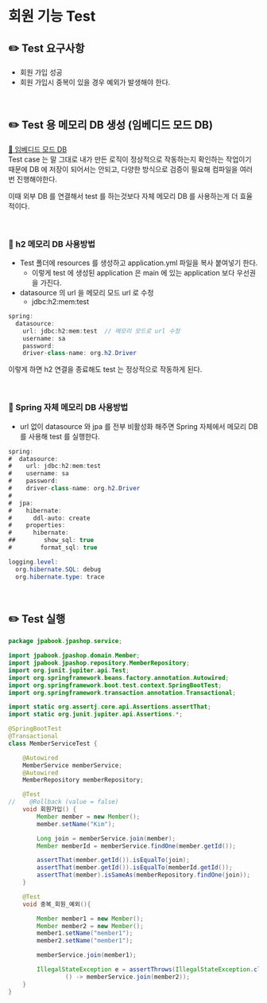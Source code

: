 # 회원 기능 Test

## ✏️ Test 요구사항

- 회원 가입 성공
- 회원 가입시 중복이 있을 경우 예외가 발생해야 한다.

<br>

## ✏️  Test 용 메모리 DB 생성 (임베디드 모드 DB)

[🔗 임베디드 모드 DB](https://github.com/choideakook/TIL/blob/main/Spring/7%20DB%20접근%20활용/2%20DB%20접근%20기술%20Test/230203%202%20Test%20임베디드%20모드%20DB.md)  
Test case 는 말 그대로 내가 만든 로직이 정상적으로 작동하는지 확인하는 작업이기 때문에 DB 에 저장이 되어서는 안되고, 다양한 방식으로 검증이 필요해 컴파일을 여러번 진행해야한다.

이때 외부 DB 를 연결해서 test 를 하는것보다 자체 메모리 DB 를 사용하는게 더 효율적이다.

<br>

### 📍 h2 메모리 DB 사용방법

- Test 폴더에 resources 를 생성하고 application.yml 파일을 복사 붙여넣기 한다.
    - 이렇게 test 에 생성된 application 은 main 에 있는 application 보다 우선권을 가진다.
- datasource 의 url 을 메모리 모드 url 로 수정
    - jdbc:h2:mem:test

```java
spring:
  datasource:
    url: jdbc:h2:mem:test  // 메모리 모드로 url 수정
    username: sa
    password:
    driver-class-name: org.h2.Driver
```

이렇게 하면 h2 연결을 종료해도 test 는 정상적으로 작동하게 된다.

<br>

### 📍 Spring 자체 메모리 DB 사용방법

- url 없이 datasource 와 jpa 를 전부 비활성화 해주면 Spring 자체에서 메모리 DB 를 사용해 test 를 실행한다.

```java
spring:
#  datasource:
#    url: jdbc:h2:mem:test
#    username: sa
#    password:
#    driver-class-name: org.h2.Driver
#
#  jpa:
#    hibernate:
#      ddl-auto: create
#    properties:
#      hibernate:
##        show_sql: true
#        format_sql: true

logging.level:
  org.hibernate.SQL: debug
  org.hibernate.type: trace
```

<br>

## ✏️ Test 실행

```java
package jpabook.jpashop.service;

import jpabook.jpashop.domain.Member;
import jpabook.jpashop.repository.MemberRepository;
import org.junit.jupiter.api.Test;
import org.springframework.beans.factory.annotation.Autowired;
import org.springframework.boot.test.context.SpringBootTest;
import org.springframework.transaction.annotation.Transactional;

import static org.assertj.core.api.Assertions.assertThat;
import static org.junit.jupiter.api.Assertions.*;

@SpringBootTest
@Transactional
class MemberServiceTest {

    @Autowired
    MemberService memberService;
    @Autowired
    MemberRepository memberRepository;

    @Test
//    @Rollback (value = false)
    void 회원가입() {
        Member member = new Member();
        member.setName("Kim");

        Long join = memberService.join(member);
        Member memberId = memberService.findOne(member.getId());

        assertThat(member.getId()).isEqualTo(join);
        assertThat(member.getId()).isEqualTo(memberId.getId());
        assertThat(member).isSameAs(memberRepository.findOne(join));
    }

    @Test
    void 중복_회원_예외(){

        Member member1 = new Member();
        Member member2 = new Member();
        member1.setName("member1");
        member2.setName("member1");

        memberService.join(member1);

        IllegalStateException e = assertThrows(IllegalStateException.class,
                () -> memberService.join(member2));
    }
}
```
